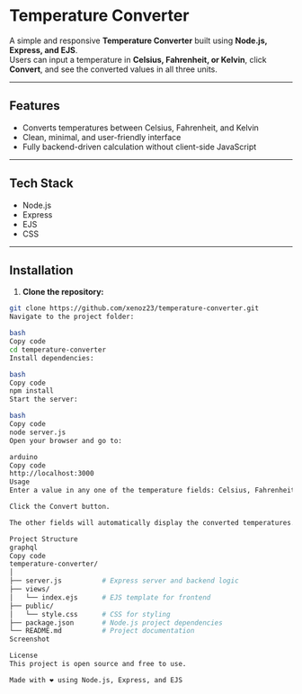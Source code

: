 # Temperature Converter

A simple and responsive **Temperature Converter** built using **Node.js, Express, and EJS**.  
Users can input a temperature in **Celsius, Fahrenheit, or Kelvin**, click **Convert**, and see the converted values in all three units.

---

## **Features**

- Converts temperatures between Celsius, Fahrenheit, and Kelvin  
- Clean, minimal, and user-friendly interface  
- Fully backend-driven calculation without client-side JavaScript  

---

## **Tech Stack**

- Node.js
- Express
- EJS
- CSS

---

## **Installation**

1. **Clone the repository:**
```bash
git clone https://github.com/xenoz23/temperature-converter.git
Navigate to the project folder:

bash
Copy code
cd temperature-converter
Install dependencies:

bash
Copy code
npm install
Start the server:

bash
Copy code
node server.js
Open your browser and go to:

arduino
Copy code
http://localhost:3000
Usage
Enter a value in any one of the temperature fields: Celsius, Fahrenheit, or Kelvin.

Click the Convert button.

The other fields will automatically display the converted temperatures.

Project Structure
graphql
Copy code
temperature-converter/
│
├── server.js          # Express server and backend logic
├── views/
│   └── index.ejs      # EJS template for frontend
├── public/
│   └── style.css      # CSS for styling
├── package.json       # Node.js project dependencies
└── README.md          # Project documentation
Screenshot

License
This project is open source and free to use.

Made with ❤️ using Node.js, Express, and EJS
